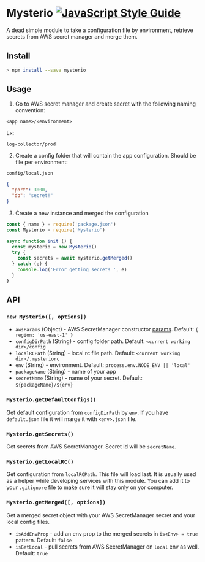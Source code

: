 # Mysterio [![JavaScript Style Guide](https://img.shields.io/badge/code_style-standard-brightgreen.svg)](https://standardjs.com)

A dead simple module to take a configuration file by environment, retrieve secrets from AWS secret manager and merge them.

## Install

```bash
> npm install --save mysterio
```

## Usage

1. Go to AWS secret manager and create secret with the following naming convention:

```text
<app name>/<environment>
```

Ex:

```text
log-collector/prod
```

2. Create a config folder that will contain the app configuration. Should be file per environment:

`config/local.json`

```json
{
  "port": 3000,
  "db": "secret!"
}
```

3. Create a new instance and merged the configuration

```javascript
const { name } = require('package.json')
const Mysterio = require('Mysterio')

async function init () {
  const mysterio = new Mysterio()
  try {
    const secrets = await mysterio.getMerged()
  } catch (e) {
    console.log('Error getting secrets ', e)
  }
}
```

## API

### `new Mysterio([, options])`

* `awsParams` (Object) - AWS SecretManager constructor [params](ttps://docs.aws.amazon.com/AWSJavaScriptSDK/latest/AWS/SecretsManager.html#constructor-property). Default: `{ region: 'us-east-1' }`
* `configDirPath` (String) - config folder path. Default: `<current working dir>/config`
* `localRCPath` (String) - local rc file path. Default: `<current working dir>/.mysteriorc`
* `env` (String) - environment. Default: `process.env.NODE_ENV || 'local'`
* `packageName` (String) - name of your app
* `secretName` (String) - name of your secret. Default:  `${packageName}/${env}`

### `Mysterio.getDefaultConfigs()`

Get default configuration from `configDirPath` by `env`. If you have `default.json` file it will marge it with `<env>.json` file.

### `Mysterio.getSecrets()`

Get secrets from AWS SecretManager. Secret id will be `secretName`.

### `Mysterio.getLocalRC()`

Get configuration from `localRCPath`. This file will load last. It is usually used as a helper while developing services with this module. You can add it to your `.gitignore` file to make sure it will stay only on yor computer.

### `Mysterio.getMerged([, options])`

Get a merged secret object with your AWS SecretManager secret and your local config files.

* `isAddEnvProp` - add an env prop to the merged secrets in `is<Env> = true` pattern. Default: `false`
* `isGetLocal` - pull secrets from AWS SecretManager on `local` env as well. Default: `true`
